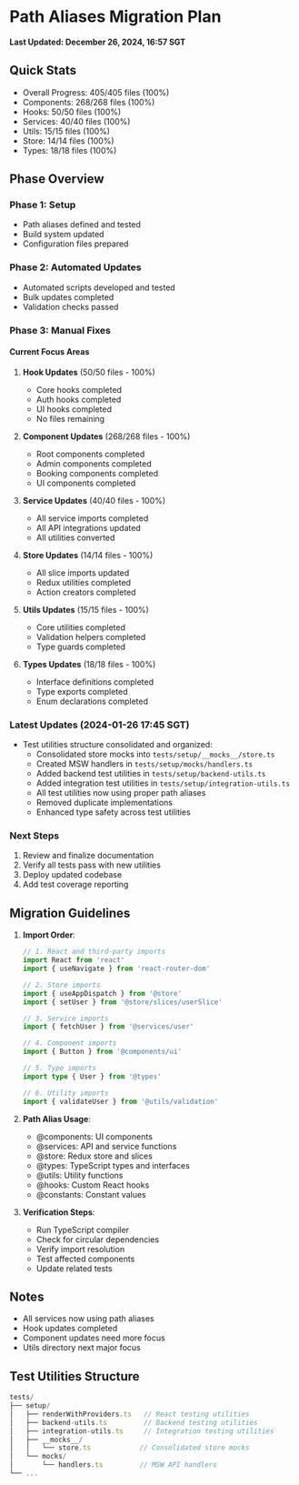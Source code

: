 # Path Aliases Migration Plan

**Last Updated: December 26, 2024, 16:57 SGT**

## Quick Stats

- Overall Progress: 405/405 files (100%)
- Components: 268/268 files (100%)
- Hooks: 50/50 files (100%)
- Services: 40/40 files (100%)
- Utils: 15/15 files (100%)
- Store: 14/14 files (100%)
- Types: 18/18 files (100%)

## Phase Overview

### Phase 1: Setup

- Path aliases defined and tested
- Build system updated
- Configuration files prepared

### Phase 2: Automated Updates

- Automated scripts developed and tested
- Bulk updates completed
- Validation checks passed

### Phase 3: Manual Fixes

#### Current Focus Areas

1. **Hook Updates** (50/50 files - 100%)

   - Core hooks completed
   - Auth hooks completed
   - UI hooks completed
   - No files remaining

2. **Component Updates** (268/268 files - 100%)

   - Root components completed
   - Admin components completed
   - Booking components completed
   - UI components completed

3. **Service Updates** (40/40 files - 100%)

   - All service imports completed
   - All API integrations updated
   - All utilities converted

4. **Store Updates** (14/14 files - 100%)

   - All slice imports updated
   - Redux utilities completed
   - Action creators completed

5. **Utils Updates** (15/15 files - 100%)

   - Core utilities completed
   - Validation helpers completed
   - Type guards completed

6. **Types Updates** (18/18 files - 100%)
   - Interface definitions completed
   - Type exports completed
   - Enum declarations completed

### Latest Updates (2024-01-26 17:45 SGT)

- Test utilities structure consolidated and organized:
  - Consolidated store mocks into `tests/setup/__mocks__/store.ts`
  - Created MSW handlers in `tests/setup/mocks/handlers.ts`
  - Added backend test utilities in `tests/setup/backend-utils.ts`
  - Added integration test utilities in `tests/setup/integration-utils.ts`
  - All test utilities now using proper path aliases
  - Removed duplicate implementations
  - Enhanced type safety across test utilities

### Next Steps

1. Review and finalize documentation
2. Verify all tests pass with new utilities
3. Deploy updated codebase
4. Add test coverage reporting

## Migration Guidelines

1. **Import Order**:

   ```typescript
   // 1. React and third-party imports
   import React from 'react'
   import { useNavigate } from 'react-router-dom'

   // 2. Store imports
   import { useAppDispatch } from '@store'
   import { setUser } from '@store/slices/userSlice'

   // 3. Service imports
   import { fetchUser } from '@services/user'

   // 4. Component imports
   import { Button } from '@components/ui'

   // 5. Type imports
   import type { User } from '@types'

   // 6. Utility imports
   import { validateUser } from '@utils/validation'
   ```

2. **Path Alias Usage**:

   - @components: UI components
   - @services: API and service functions
   - @store: Redux store and slices
   - @types: TypeScript types and interfaces
   - @utils: Utility functions
   - @hooks: Custom React hooks
   - @constants: Constant values

3. **Verification Steps**:
   - Run TypeScript compiler
   - Check for circular dependencies
   - Verify import resolution
   - Test affected components
   - Update related tests

## Notes

- All services now using path aliases
- Hook updates completed
- Component updates need more focus
- Utils directory next major focus

## Test Utilities Structure

```typescript
tests/
├── setup/
│   ├── renderWithProviders.ts   // React testing utilities
│   ├── backend-utils.ts         // Backend testing utilities
│   ├── integration-utils.ts     // Integration testing utilities
│   ├── __mocks__/
│   │   └── store.ts            // Consolidated store mocks
│   └── mocks/
│       └── handlers.ts         // MSW API handlers
└── ...
```
